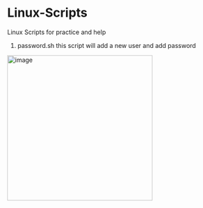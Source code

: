 # Linux-Scripts
Linux Scripts for practice and help

1. password.sh this script will add a new user and add password

<img width="334" alt="image" src="https://github.com/paragpallavsingh/Linux-Scripts/assets/40052830/e112855f-2a27-4f7b-a116-8f4aab0827c1">

